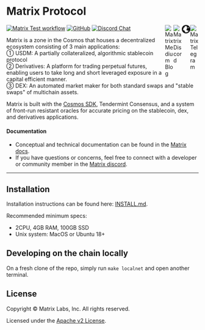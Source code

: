 # Matrix Protocol

<!--  
<p align="center">
 <img src="./matrix-logo.svg" width="300"> 
</p>
<h1 align="center">Matrix Protocol</h1>
-->

[![Matrix Test workflow][go-unit-tests-badge]][go-unit-tests-workflow]
[![GitHub](https://img.shields.io/github/license/matrix-labs/matrix.svg)](https://github.com/MatrixDao/matrix/blob/master/LICENSE.md)
[![Discord Chat](https://img.shields.io/discord/704389840614981673.svg)][matrix-discord]
[<img align="right" alt="Matrix Telegram" width="22px" src="https://cdn.jsdelivr.net/npm/simple-icons@3.13.0/icons/telegram.svg" />][Telegram]
[<img align="right" alt="Personal Website" width="22px" src="https://raw.githubusercontent.com/iconic/open-iconic/master/svg/globe.svg" />][matrix-website]
[<img align="right" alt="Matrix Discord" width="22px" src="https://cdn.jsdelivr.net/npm/simple-icons@v3/icons/discord.svg" />][matrix-discord] 
[<img align="right" alt="Matrix Medium Blog" width="22px" src="https://cdn.jsdelivr.net/npm/simple-icons@3.13.0/icons/medium.svg" />][Medium]


Matrix is a zone in the Cosmos that houses a decentralized ecosystem  consisting of  3 main applications:  
① USDM: A partially collateralized, algorithmic stablecoin protocol  
② Derivatives: A platform for trading perpetual futures, enabling users to take long and short leveraged exposure in a capital efficient manner.   
③ DEX: An automated market maker for both standard swaps and "stable swaps" of multichain assets.  

Matrix is built with the [Cosmos SDK][cosmos-sdk-repo], Tendermint Consensus, and a system of front-run resistant oracles for accurate pricing on the stablecoin, dex, and derivatives applications. 

#### Documentation 

- Conceptual and technical documentation can be found in the [Matrix docs](https://docs.matrix.io).
- If you have questions or concerns, feel free to connect with a developer or community member in the [Matrix discord][matrix-discord].

[Medium]: example.com
[Telegram]: example.com
[matrix-website]: https://github.com/MatrixDao
[cosmos-sdk-repo]: https://github.com/cosmos/cosmos-sdk
[go-unit-tests-badge]: https://github.com/MatrixDao/matrix/actions/workflows/go.yml/badge.svg
[go-unit-tests-workflow]: https://github.com/MatrixDao/matrix/actions/workflows/go.yml
[matrix-twitter]: https://twitter.com/matrix_platform 
[matrix-discord]: https://discord.com/invite/pgArXgAxDD
  

<!--
[![Twitter Follow](https://img.shields.io/twitter/follow/matrix_platform.svg?label=Follow&style=social)][matrix-twitter]
[![version](https://img.shields.io/github/tag/matrix-labs/matrix.svg)](https://github.com/matrixdao/matrix/releases/latest)
[![Go Report Card](https://goreportcard.com/badge/github.com/matrixdao/matrix)](https://goreportcard.com/report/github.com/matrixdao/matrix) 
[![API Reference](https://godoc.org/github.com/MatrixDao/matrix?status.svg)](https://godoc.org/github.com/MatrixDao/matrix)
-->

----

## Installation

Installation instructions can be found here: [INSTALL.md](./INSTALL.md).

Recommended minimum specs:
- 2CPU, 4GB RAM, 100GB SSD
- Unix system: MacOS or Ubuntu 18+

## Developing on the chain locally

On a fresh clone of the repo, simply run `make localnet` and open another terminal.  


## License

Copyright © Matrix Labs, Inc. All rights reserved.

Licensed under the [Apache v2 License](LICENSE.md).
